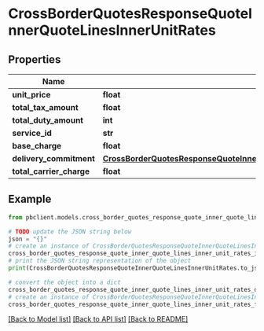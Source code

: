 # CrossBorderQuotesResponseQuoteInnerQuoteLinesInnerUnitRates


## Properties

Name | Type | Description | Notes
------------ | ------------- | ------------- | -------------
**unit_price** | **float** |  | [optional] 
**total_tax_amount** | **float** |  | [optional] 
**total_duty_amount** | **int** |  | [optional] 
**service_id** | **str** |  | [optional] 
**base_charge** | **float** |  | [optional] 
**delivery_commitment** | [**CrossBorderQuotesResponseQuoteInnerQuoteLinesInnerUnitRatesDeliveryCommitment**](CrossBorderQuotesResponseQuoteInnerQuoteLinesInnerUnitRatesDeliveryCommitment.md) |  | [optional] 
**total_carrier_charge** | **float** |  | [optional] 

## Example

```python
from pbclient.models.cross_border_quotes_response_quote_inner_quote_lines_inner_unit_rates import CrossBorderQuotesResponseQuoteInnerQuoteLinesInnerUnitRates

# TODO update the JSON string below
json = "{}"
# create an instance of CrossBorderQuotesResponseQuoteInnerQuoteLinesInnerUnitRates from a JSON string
cross_border_quotes_response_quote_inner_quote_lines_inner_unit_rates_instance = CrossBorderQuotesResponseQuoteInnerQuoteLinesInnerUnitRates.from_json(json)
# print the JSON string representation of the object
print(CrossBorderQuotesResponseQuoteInnerQuoteLinesInnerUnitRates.to_json())

# convert the object into a dict
cross_border_quotes_response_quote_inner_quote_lines_inner_unit_rates_dict = cross_border_quotes_response_quote_inner_quote_lines_inner_unit_rates_instance.to_dict()
# create an instance of CrossBorderQuotesResponseQuoteInnerQuoteLinesInnerUnitRates from a dict
cross_border_quotes_response_quote_inner_quote_lines_inner_unit_rates_form_dict = cross_border_quotes_response_quote_inner_quote_lines_inner_unit_rates.from_dict(cross_border_quotes_response_quote_inner_quote_lines_inner_unit_rates_dict)
```
[[Back to Model list]](../README.md#documentation-for-models) [[Back to API list]](../README.md#documentation-for-api-endpoints) [[Back to README]](../README.md)


